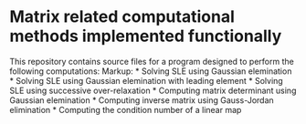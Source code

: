 # Matrix related computational methods implemented functionally
This repository contains source files for a program designed to perform the following computations:
Markup: * Solving SLE using Gaussian elemination
        * Solving SLE using Gaussian elemination with leading element
        * Solving SLE using successive over-relaxation
        * Computing matrix determinant using Gaussian elemination
        * Computing inverse matrix using Gauss-Jordan elimination
        * Computing the condition number of a linear map
